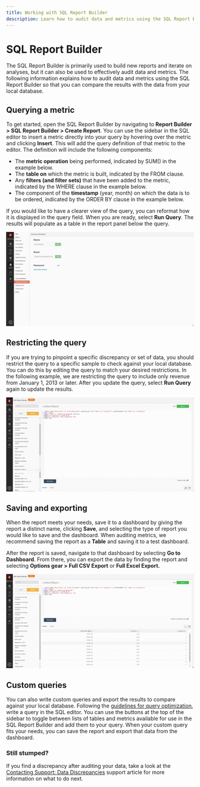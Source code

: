 ```yaml
---
title: Working with SQL Report Builder
description: Learn how to audit data and metrics using the SQL Report Builder so that you can compare the results with the data from your local database.
---
```

# SQL Report Builder

The SQL Report Builder is primarily used to build new reports and iterate on analyses, but it can also be used to effectively audit data and metrics. The following information explains how to audit data and metrics using the SQL Report Builder so that you can compare the results with the data from your local database.

## Querying a metric

To get started, open the SQL Report Builder by navigating to **Report Builder > SQL Report Builder > Create Report**. You can use the sidebar in the SQL editor to insert a metric directly into your query by hovering over the metric and clicking **Insert**. This will add the query definition of that metric to the editor. The definition will include the following components:

-  The **metric operation** being performed, indicated by SUM() in the example below.
-  The **table on** which the metric is built, indicated by the FROM clause.
-  Any **filters (and filter sets)** that have been added to the metric, indicated by the WHERE clause in the example below.
-  The component of the **timestamp** (year, month) on which the data is to be ordered, indicated by the ORDER BY clause in the example below.

If you would like to have a clearer view of the query, you can reformat how it is displayed in the query field. When you are ready, select **Run Query**. The results will populate as a table in the report panel below the query.

![](../../assets/run-query-results.gif)

## Restricting the query

If you are trying to pinpoint a specific discrepancy or set of data, you should restrict the query to a specific sample to check against your local database. You can do this by editing the query to match your desired restrictions. In the following example, we are restricting the query to include only revenue from January 1, 2013 or later. After you update the query, select **Run Query** again to update the results.

![](../../assets/restricting-query.gif)

## Saving and exporting

When the report meets your needs, save it to a dashboard by giving the report a distinct name, clicking **Save**, and selecting the type of report you would like to save and the dashboard. When auditing metrics, we recommend saving the report as a **Table** and saving it to a test dashboard.

After the report is saved, navigate to that dashboard by selecting **Go to Dashboard**. From there, you can export the data by finding the report and selecting **Options gear > Full CSV Export** or **Full Excel Export.**

![](../../assets/export-dboard-data.gif)

## Custom queries

You can also write custom queries and export the results to compare against your local database. Following the [guidelines for query optimization](../../best-practices/optimizing-your-sql-queries.md), write a query in the SQL editor. You can use the buttons at the top of the sidebar to toggle between lists of tables and metrics available for use in the SQL Report Builder and add them to your query. When your custom query fits your needs, you can save the report and export that data from the dashboard.

### Still stumped?

If you find a discrepancy after auditing your data, take a look at the [Contacting Support: Data Discrepancies](https://support.magento.com/hc/en-us/articles/360016505312) support article for more information on what to do next.
